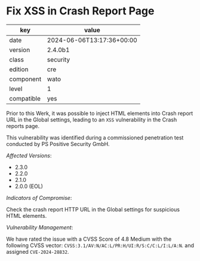 [//]: # (werk v2)
# Fix XSS in Crash Report Page

key        | value
---------- | ---
date       | 2024-06-06T13:17:36+00:00
version    | 2.4.0b1
class      | security
edition    | cre
component  | wato
level      | 1
compatible | yes

Prior to this Werk, it was possible to inject HTML elements into Crash report
URL in the Global settings, leading to an `XSS` vulnerability in the Crash reports page.

This vulnerability was identified during a commissioned penetration test conducted by PS Positive Security GmbH.

*Affected Versions*:

* 2.3.0
* 2.2.0
* 2.1.0
* 2.0.0 (EOL)

*Indicators of Compromise*:

Check the crash report HTTP URL in the Global settings for suspicious HTML elements.

*Vulnerability Management*:

We have rated the issue with a CVSS Score of 4.8 Medium with the following CVSS vector: `CVSS:3.1/AV:N/AC:L/PR:H/UI:R/S:C/C:L/I:L/A:N`.
and assigned `CVE-2024-28832`.

